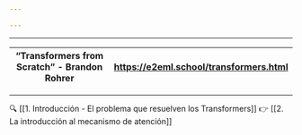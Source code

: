 ```yaml
---

---
```

---

| “Transformers from Scratch” - Brandon Rohrer | https://e2eml.school/transformers.html |
| -------------------------------------------- | -------------------------------------- |

---

🔍 [[1. Introducción - El problema que resuelven los Transformers]]
👉 [[2. La introducción al mecanismo de atención]]

